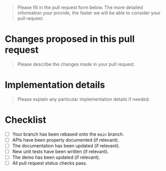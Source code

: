 > Please fill in the pull request form below. The more detailed information your provide, the faster we will be able to consider your pull request.

# Changes proposed in this pull request

> Please describe the changes made in your pull request.

# Implementation details

> Please explain any particular implementation details if needed.

# Checklist

- [ ] Your branch has been rebased onto the `main` branch.
- [ ] APIs have been properly documented (if relevant).
- [ ] The documentation has been updated (if relevant).
- [ ] New unit tests have been written (if relevant).
- [ ] The demo has been updated (if relevant).
- [ ] All pull request status checks pass.

